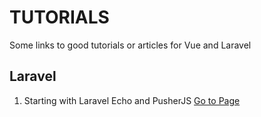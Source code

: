 # TUTORIALS
Some links to good tutorials or articles for Vue and Laravel


## Laravel

1) Starting with Laravel Echo and PusherJS [Go to Page](https://petericebear.github.io/starting-laravel-echo-20170303/)


